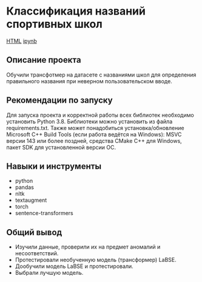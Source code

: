 
# Классификация названий спортивных школ

[HTML](https://github.com/AntonS8/Portfolio/blob/main/nlp_school_names/nlp_school_names.html) [ipynb](https://github.com/AntonS8/Portfolio/blob/main/nlp_school_names/nlp_school_names.ipynb)

## Описание проекта

Обучили трансфотмер на датасете с названиями школ для определения правильного названия при неверном пользовательском вводе.

## Рекомендации по запуску
Для запуска проекта и корректной работы всех библиотек необходимо установить Python 3.8. Библиотеки можно установить из файла requirements.txt. Также может понадобиться установка/обновление Microsoft C++ Build Tools (если работа ведётся на Windows): MSVC версии 143 или более поздней, средства CMake C++ для Windows, пакет SDK для установленной версии ОС. 

## Навыки и инструменты

- python
- pandas
- nltk
- textaugment
- torch
- sentence-transformers

## Общий вывод

- Изучили данные, проверили их на предмет аномалий и несоответствий.
- Протестировали необученную модель (трансформер) LaBSE.
- Дообучили модель LaBSE и протестировали.
- Выбрали лучшую модель.
